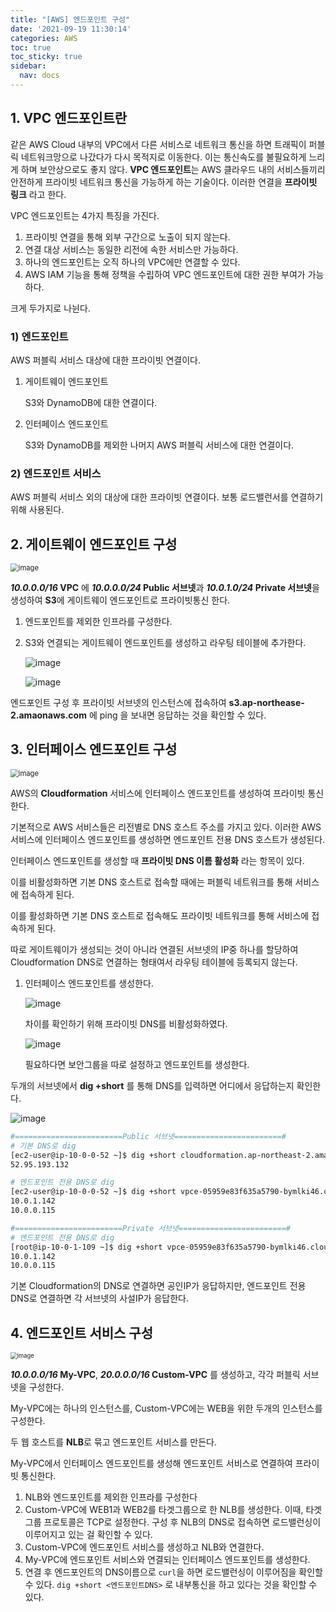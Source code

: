 ```yaml
---
title: "[AWS] 엔드포인트 구성"
date: '2021-09-19 11:30:14'
categories: AWS
toc: true
toc_sticky: true
sidebar:
  nav: docs
---
```

## 1. VPC 엔드포인트란

같은 AWS Cloud 내부의 VPC에서 다른 서비스로 네트워크 통신을 하면 트래픽이 퍼블릭 네트워크망으로 나갔다가 다시 목적지로 이동한다. 이는 통신속도를 불필요하게 느리게 하며 보안상으로도 좋지 않다. **VPC 엔드포인트**는 AWS 클라우드 내의 서비스들끼리 안전하게 프라이빗 네트워크 통신을 가능하게 하는 기술이다. 이러한 연결을 **프라이빗 링크** 라고 한다.

VPC 엔드포인트는 4가지 특징을 가진다.

1) 프라이빗 연결을 통해 외부 구간으로 노출이 되지 않는다.
2) 연결 대상 서비스는 동일한 리전에 속한 서비스만 가능하다.
3) 하나의 엔드포인트는 오직 하나의 VPC에만 연결할 수 있다.
4) AWS IAM 기능을 통해 정책을 수립하여 VPC 엔드포인트에 대한 권한 부여가 가능하다.

크게 두가지로 나뉜다.

### 1) 엔드포인트

AWS 퍼블릭 서비스 대상에 대한 프라이빗 연결이다. 

1. 게이트웨이 엔드포인트

   S3와 DynamoDB에 대한 연결이다.

2. 인터페이스 엔드포인트

   S3와 DynamoDB를 제외한 나머지 AWS 퍼블릭 서비스에 대한 연결이다.



### 2) 엔드포인트 서비스

AWS 퍼블릭 서비스 외의 대상에 대한 프라이빗 연결이다. 보통 로드밸런서를 연결하기 위해 사용된다.



## 2. 게이트웨이 엔드포인트 구성

<img src="https://user-images.githubusercontent.com/60495897/133913525-4e71c665-ea6c-400c-85e7-59936cc7b435.png" alt="image" style="zoom:80%;" />

***10.0.0.0/16* VPC** 에 ***10.0.0.0/24* Public 서브넷**과 ***10.0.1.0/24* Private 서브넷**을 생성하여 **S3**에 게이트웨이 엔드포인트로 프라이빗통신 한다.



1. 엔드포인트를 제외한 인프라를 구성한다.

2. S3와 연결되는 게이트웨이 엔드포인트를 생성하고 라우팅 테이블에 추가한다.

   ![image](https://user-images.githubusercontent.com/60495897/133873340-11f6ed2b-42a8-447b-b6a0-ee04eb577793.png)

   ![image](https://user-images.githubusercontent.com/60495897/133873458-a2271155-3aca-4a85-b02b-d9cf9a08c727.png)

엔드포인트 구성 후 프라이빗 서브넷의 인스턴스에 접속하여 **s3.ap-northease-2.amaonaws.com** 에 ping 을 보내면 응답하는 것을 확인할 수 있다.



## 3. 인터페이스 엔드포인트 구성

<img src="https://user-images.githubusercontent.com/60495897/133913547-b32243a2-7243-47ce-87d6-b3986d7f5a2a.png" alt="image" style="zoom:80%;" />

AWS의 **Cloudformation** 서비스에 인터페이스 엔드포인트를 생성하여 프라이빗 통신한다.

기본적으로 AWS 서비스들은 리전별로 DNS 호스트 주소를 가지고 있다. 이러한 AWS 서비스에 인터페이스 엔드포인트를 생성하면 엔드포인트 전용 DNS 호스트가 생성된다. 

인터페이스 엔드포인트를 생성할 때 **프라이빗 DNS 이름 활성화** 라는 항목이 있다.

이를 비활성화하면 기본 DNS 호스트로 접속할 때에는 퍼블릭 네트워크를 통해 서비스에 접속하게 된다.

이를 활성화하면 기본 DNS 호스트로 접속해도 프라이빗 네트워크를 통해 서비스에 접속하게 된다.



따로 게이트웨이가 생성되는 것이 아니라 연결된 서브넷의 IP중 하나를 할당하여 Cloudformation DNS로 연결하는 형태여서 라우팅 테이블에 등록되지 않는다. 



1. 인터페이스 엔드포인트를 생성한다.

   ![image](https://user-images.githubusercontent.com/60495897/133877908-87a7ceab-6aa5-4dfe-95a6-29ed0d429fdf.png)

   차이를 확인하기 위해 프라이빗 DNS를 비활성화하였다.

   ![image](https://user-images.githubusercontent.com/60495897/133877926-c4fefc08-e4de-4bbb-8fc0-902b65986ed6.png)

   필요하다면 보안그룹을 따로 설정하고 엔드포인트를 생성한다.



두개의 서브넷에서 **dig +short** 를 통해 DNS를 입력하면 어디에서 응답하는지 확인한다.

![image](https://user-images.githubusercontent.com/60495897/133878668-387ade6c-c791-4b13-8fa6-662b5230e978.png)

```bash
#========================Public 서브넷========================#
# 기본 DNS로 dig
[ec2-user@ip-10-0-0-52 ~]$ dig +short cloudformation.ap-northeast-2.amazonaws.com
52.95.193.132

# 엔드포인트 전용 DNS로 dig
[ec2-user@ip-10-0-0-52 ~]$ dig +short vpce-05959e83f635a5790-bymlki46.cloudformation.ap-northeast-2.vpce.amazonaws.com
10.0.1.142
10.0.0.115

#========================Private 서브넷========================#
# 엔드포인트 전용 DNS로 dig
[root@ip-10-0-1-109 ~]$ dig +short vpce-05959e83f635a5790-bymlki46.cloudformation.ap-northeast-2.vpce.amazonaws.com
10.0.1.142
10.0.0.115
```

기본 Cloudformation의 DNS로 연결하면 공인IP가 응답하지만, 엔드포인트 전용 DNS로 연결하면 각 서브넷의 사설IP가 응답한다.



## 4. 엔드포인트 서비스 구성

<img src="https://user-images.githubusercontent.com/60495897/133913584-53fafaf6-1d7e-46ed-acd2-65bf5ca0f341.png" alt="image" style="zoom:67%;" />

***10.0.0.0/16* My-VPC**, ***20.0.0.0/16* Custom-VPC** 를 생성하고, 각각 퍼블릭 서브넷을 구성한다. 

My-VPC에는 하나의 인스턴스를, Custom-VPC에는 WEB을 위한 두개의 인스턴스를 구성한다. 

두 웹 호스트를 **NLB**로 묶고 엔드포인트 서비스를 만든다. 

My-VPC에서 인터페이스 엔드포인트를 생성해 엔드포인트 서비스로 연결하여 프라이빗 통신한다.



1) NLB와 엔드포인트를 제외한 인프라를 구성한다
2) Custom-VPC에 WEB1과 WEB2를 타겟그룹으로 한 NLB를 생성한다. 이때, 타겟그룹 프로토콜은 TCP로 설정한다. 구성 후 NLB의 DNS로 접속하면 로드밸런싱이 이루어지고 있는 걸 확인할 수 있다.
3) Custom-VPC에 엔드포인트 서비스를 생성하고 NLB와 연결한다. 
4) My-VPC에 엔드포인트 서비스와 연결되는 인터페이스 엔드포인트를 생성한다. 
5) 연결 후 엔드포인트의 DNS이름으로 ```curl```을 하면 로드밸런싱이 이루어짐을 확인할 수 있다. ```dig +short <엔드포인트DNS>``` 로 내부통신을 하고 있다는 것을 확인할 수 있다.

